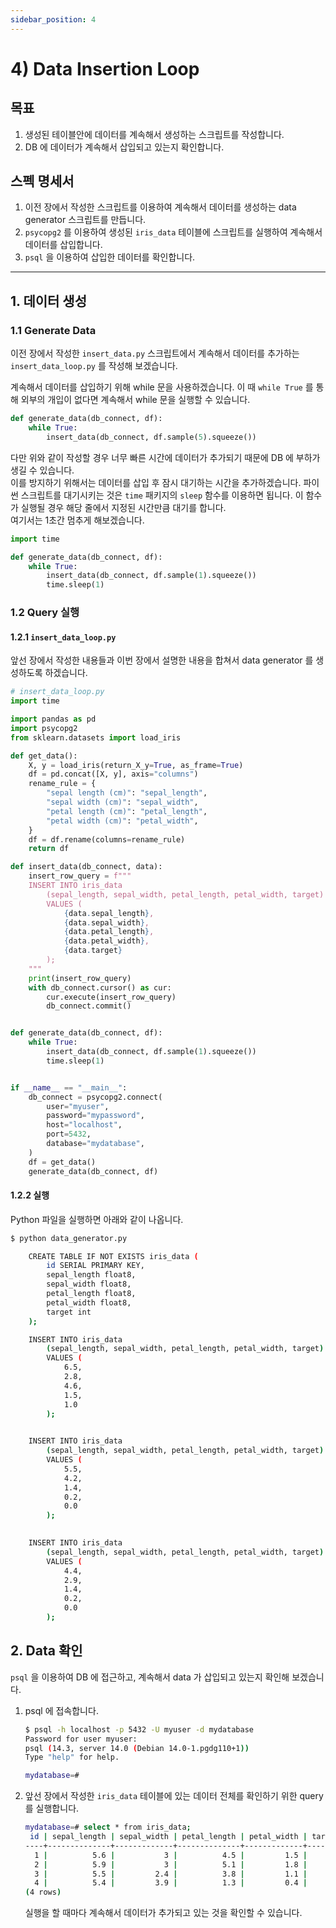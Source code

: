 ```yaml
---
sidebar_position: 4
---
```


# 4) Data Insertion Loop

## 목표

1. 생성된 테이블안에 데이터를 계속해서 생성하는 스크립트를 작성합니다.
2. DB 에 데이터가 계속해서 삽입되고 있는지 확인합니다.

## 스펙 명세서

1. 이전 장에서 작성한 스크립트를 이용하여 계속해서 데이터를 생성하는 data generator 스크립트를 만듭니다.
2. `psycopg2` 를 이용하여 생성된 `iris_data` 테이블에 스크립트를 실행하여 계속해서 데이터를 삽입합니다.
3. `psql` 을 이용하여 삽입한 데이터를 확인합니다.

---

## 1. 데이터 생성

### 1.1 Generate Data

이전 장에서 작성한 `insert_data.py` 스크립트에서 계속해서 데이터를 추가하는 `insert_data_loop.py` 를 작성해 보겠습니다.

계속해서 데이터를 삽입하기 위해 while 문을 사용하겠습니다. 이 때 `while True` 를 통해 외부의 개입이 없다면 계속해서 while 문을 실행할 수 있습니다.

```python
def generate_data(db_connect, df):
    while True:
        insert_data(db_connect, df.sample(5).squeeze())
```

다만 위와 같이 작성할 경우 너무 빠른 시간에 데이터가 추가되기 때문에 DB 에 부하가 생길 수 있습니다.  
이를 방지하기 위해서는 데이터를 삽입 후 잠시 대기하는 시간을 추가하겠습니다. 파이썬 스크립트를 대기시키는 것은 `time` 패키지의 `sleep` 함수를 이용하면 됩니다. 이 함수가 실행될 경우 해당 줄에서 지정된 시간만큼 대기를 합니다.  
여기서는 1초간 멈추게 해보겠습니다.

```python
import time

def generate_data(db_connect, df):
    while True:
        insert_data(db_connect, df.sample(1).squeeze())
        time.sleep(1)
```

### 1.2 Query 실행

#### 1.2.1 `insert_data_loop.py`

앞선 장에서 작성한 내용들과 이번 장에서 설명한 내용을 합쳐서 data generator 를 생성하도록 하겠습니다.

```python
# insert_data_loop.py
import time

import pandas as pd
import psycopg2
from sklearn.datasets import load_iris

def get_data():
    X, y = load_iris(return_X_y=True, as_frame=True)
    df = pd.concat([X, y], axis="columns")
    rename_rule = {
        "sepal length (cm)": "sepal_length",
        "sepal width (cm)": "sepal_width",
        "petal length (cm)": "petal_length",
        "petal width (cm)": "petal_width",
    }
    df = df.rename(columns=rename_rule)
    return df

def insert_data(db_connect, data):
    insert_row_query = f"""
    INSERT INTO iris_data
        (sepal_length, sepal_width, petal_length, petal_width, target)
        VALUES (
            {data.sepal_length},
            {data.sepal_width},
            {data.petal_length},
            {data.petal_width},
            {data.target}
        );
    """
    print(insert_row_query)
    with db_connect.cursor() as cur:
        cur.execute(insert_row_query)
        db_connect.commit()


def generate_data(db_connect, df):
    while True:
        insert_data(db_connect, df.sample(1).squeeze())
        time.sleep(1)


if __name__ == "__main__":
    db_connect = psycopg2.connect(
        user="myuser",
        password="mypassword",
        host="localhost",
        port=5432,
        database="mydatabase",
    )
    df = get_data()
    generate_data(db_connect, df)
```

#### 1.2.2 실행

Python 파일을 실행하면 아래와 같이 나옵니다.

```bash
$ python data_generator.py

    CREATE TABLE IF NOT EXISTS iris_data (
        id SERIAL PRIMARY KEY,
        sepal_length float8,
        sepal_width float8,
        petal_length float8,
        petal_width float8,
        target int
    );

    INSERT INTO iris_data
        (sepal_length, sepal_width, petal_length, petal_width, target)
        VALUES (
            6.5,
            2.8,
            4.6,
            1.5,
            1.0
        );
    

    INSERT INTO iris_data
        (sepal_length, sepal_width, petal_length, petal_width, target)
        VALUES (
            5.5,
            4.2,
            1.4,
            0.2,
            0.0
        );
    

    INSERT INTO iris_data
        (sepal_length, sepal_width, petal_length, petal_width, target)
        VALUES (
            4.4,
            2.9,
            1.4,
            0.2,
            0.0
        );
```

## 2. Data 확인

`psql` 을 이용하여 DB 에 접근하고, 계속해서 data 가 삽입되고 있는지 확인해 보겠습니다.

1. psql 에 접속합니다.
    
    ```bash
    $ psql -h localhost -p 5432 -U myuser -d mydatabase
    Password for user myuser: 
    psql (14.3, server 14.0 (Debian 14.0-1.pgdg110+1))
    Type "help" for help.
    
    mydatabase=#
    ```
    
2. 앞선 장에서 작성한 `iris_data` 테이블에 있는 데이터 전체를 확인하기 위한 query 를 실행합니다.
    
    ```bash
    mydatabase=# select * from iris_data;
     id | sepal_length | sepal_width | petal_length | petal_width | target 
    ----+--------------+-------------+--------------+-------------+--------
      1 |          5.6 |           3 |          4.5 |         1.5 |      1
      2 |          5.9 |           3 |          5.1 |         1.8 |      2
      3 |          5.5 |         2.4 |          3.8 |         1.1 |      1
      4 |          5.4 |         3.9 |          1.3 |         0.4 |      0
    (4 rows)
    ```
    
    실행을 할 때마다 계속해서 데이터가 추가되고 있는 것을 확인할 수 있습니다.
